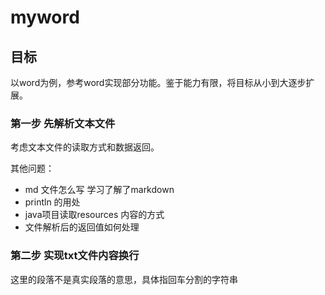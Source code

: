 myword  
============
## 目标
以word为例，参考word实现部分功能。鉴于能力有限，将目标从小到大逐步扩展。

### 第一步 先解析文本文件
考虑文本文件的读取方式和数据返回。

其他问题：

* md 文件怎么写  学习了解了markdown 
* println 的用处
* java项目读取resources 内容的方式
* 文件解析后的返回值如何处理

### 第二步 实现txt文件内容换行
这里的段落不是真实段落的意思，具体指回车分割的字符串

